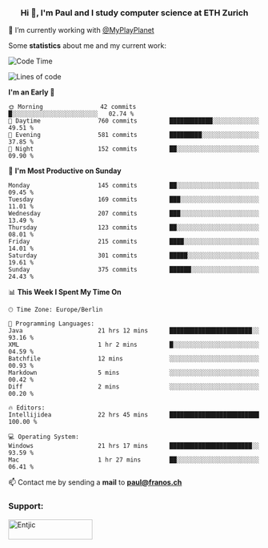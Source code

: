 <h3 align="center">Hi 👋, I'm Paul and I study computer science at ETH Zurich</h3>

🔭 I’m currently working with [@MyPlayPlanet](https://github.com/MyPlayPlanet)
  


Some **statistics** about me and my current work:

<!--START_SECTION:waka-->
![Code Time](http://img.shields.io/badge/Code%20Time-1%2C228%20hrs%201%20min-blue)

![Lines of code](https://img.shields.io/badge/From%20Hello%20World%20I%27ve%20Written-2.3%20million%20lines%20of%20code-blue)

**I'm an Early 🐤** 

```text
🌞 Morning                42 commits          █░░░░░░░░░░░░░░░░░░░░░░░░   02.74 % 
🌆 Daytime                760 commits         ████████████░░░░░░░░░░░░░   49.51 % 
🌃 Evening                581 commits         █████████░░░░░░░░░░░░░░░░   37.85 % 
🌙 Night                  152 commits         ██░░░░░░░░░░░░░░░░░░░░░░░   09.90 % 
```
📅 **I'm Most Productive on Sunday** 

```text
Monday                   145 commits         ██░░░░░░░░░░░░░░░░░░░░░░░   09.45 % 
Tuesday                  169 commits         ███░░░░░░░░░░░░░░░░░░░░░░   11.01 % 
Wednesday                207 commits         ███░░░░░░░░░░░░░░░░░░░░░░   13.49 % 
Thursday                 123 commits         ██░░░░░░░░░░░░░░░░░░░░░░░   08.01 % 
Friday                   215 commits         ████░░░░░░░░░░░░░░░░░░░░░   14.01 % 
Saturday                 301 commits         █████░░░░░░░░░░░░░░░░░░░░   19.61 % 
Sunday                   375 commits         ██████░░░░░░░░░░░░░░░░░░░   24.43 % 
```


📊 **This Week I Spent My Time On** 

```text
🕑︎ Time Zone: Europe/Berlin

💬 Programming Languages: 
Java                     21 hrs 12 mins      ███████████████████████░░   93.16 % 
XML                      1 hr 2 mins         █░░░░░░░░░░░░░░░░░░░░░░░░   04.59 % 
Batchfile                12 mins             ░░░░░░░░░░░░░░░░░░░░░░░░░   00.93 % 
Markdown                 5 mins              ░░░░░░░░░░░░░░░░░░░░░░░░░   00.42 % 
Diff                     2 mins              ░░░░░░░░░░░░░░░░░░░░░░░░░   00.20 % 

🔥 Editors: 
Intellijidea             22 hrs 45 mins      █████████████████████████   100.00 % 

💻 Operating System: 
Windows                  21 hrs 17 mins      ███████████████████████░░   93.59 % 
Mac                      1 hr 27 mins        ██░░░░░░░░░░░░░░░░░░░░░░░   06.41 % 
```


<!--END_SECTION:waka-->

📫 Contact me by sending a **mail** to **paul@franos.ch**

<h3 align="left">Support:</h3>
<p><a href="https://ko-fi.com/Entjic"> <img align="left" src="https://cdn.ko-fi.com/cdn/kofi3.png?v=3" height="40" width="168" alt="Entjic" /></a></p>
